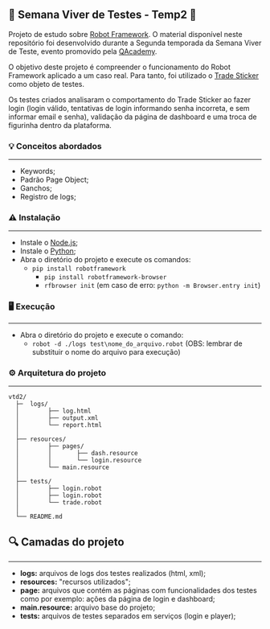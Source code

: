 ## 🤖 Semana Viver de Testes - Temp2 🤖

Projeto de estudo sobre [Robot Framework](https://robotframework.org). O material disponível neste repositório foi desenvolvido durante a Segunda temporada da Semana Viver de Teste, evento promovido pela [QAcademy](https://br.qacademy.io/).

O objetivo deste projeto é compreender o funcionamento do Robot Framework aplicado a um caso real. Para tanto, foi utilizado o [Trade Sticker](https://trade-sticker-dev.vercel.app) como objeto de testes. 

Os testes criados analisaram o comportamento do Trade Sticker ao fazer login (login válido, tentativas de login informando senha incorreta, e sem informar email e senha), validação da página de dashboard e uma troca de figurinha dentro da plataforma.


### 💡 Conceitos abordados
-----------------------
- Keywords;
- Padrão Page Object;
- Ganchos;
- Registro de logs;


### ⚠️ Instalação
-----------------------
- Instale o [Node.js](https://nodejs.org/en/download/);
- Instale o [Python](https://www.python.org);
- Abra o diretório do projeto e execute os comandos:
  - `pip install robotframework`
	- `pip install robotframework-browser`
	- `rfbrowser init` (em caso de erro: `python -m Browser.entry init`)

   
### 🖥️ Execução
-----------------------
- Abra o diretório do projeto e execute o comando:
    - `robot -d ./logs test\nome_do_arquivo.robot` (OBS: lembrar de substituir o nome do arquivo para execução) 
	
	
### ⚙️ Arquitetura do projeto
-----------------------

```
vtd2/
  ├─  logs/
  │        ├── log.html
  │        ├── output.xml      
  │        └── report.html
  │
  ├── resources/
  │        ├── pages/
  │        │       ├── dash.resource
  │        │       └── login.resource
  │        └── main.resource
  │
  ├── tests/
  │        ├── login.robot
  │        ├── login.robot
  │        └── trade.robot
  │
  └── README.md
```


## 🔍 Camadas do projeto
---------------------------------------

 - **logs:** arquivos de logs dos testes realizados (html, xml);
 - **resources:** "recursos utilizados";
 - **page:** arquivos que contém as páginas com funcionalidades dos testes como por exemplo: ações da página de login e dashboard;
 - **main.resource:** arquivo base do projeto;
 - **tests:** arquivos de testes separados em serviços (login e player);

